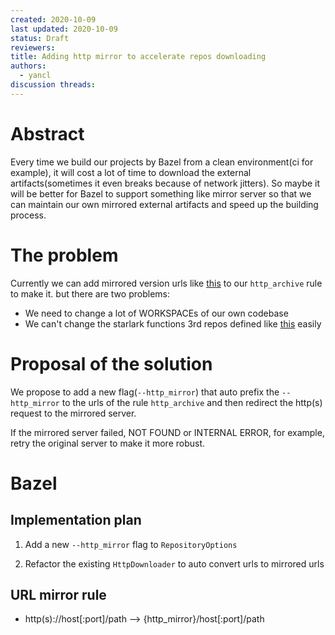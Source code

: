 ```yaml
---
created: 2020-10-09
last updated: 2020-10-09
status: Draft
reviewers:
title: Adding http mirror to accelerate repos downloading
authors:
  - yancl
discussion threads:
---
```


# Abstract

Every time we build our projects by Bazel from a clean environment(ci for example),
it will cost a lot of time to download the external artifacts(sometimes it even breaks because of network jitters).
So maybe it will be better for Bazel to support something like mirror server so that
we can maintain our own mirrored external artifacts and speed up the building process.

# The problem

Currently we can add mirrored version urls like [this](https://github.com/bazelbuild/rules_go/blob/v0.24.3/go/private/repositories.bzl#L50)
to our `http_archive` rule to make it. but there are two problems:

* We need to change a lot of WORKSPACEs of our own codebase
* We can't change the starlark functions 3rd repos defined like [this](https://github.com/grpc/grpc/blob/v1.32.0/bazel/grpc_deps.bzl#L6) easily

# Proposal of the solution

We propose to add a new flag(`--http_mirror`) that auto prefix the `--http_mirror` to
the urls of the rule `http_archive` and then redirect the http(s) request to the mirrored server.

If the mirrored server failed, NOT FOUND or INTERNAL ERROR, for example, retry the original server
to make it more robust.


# Bazel

## Implementation plan

1. Add a new `--http_mirror` flag to `RepositoryOptions`

2. Refactor the existing `HttpDownloader` to auto convert urls to mirrored urls

## URL mirror rule
- http(s)://host[:port]/path --> {http_mirror}/host[:port]/path
